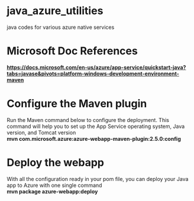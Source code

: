 # java_azure_utilities
java codes for various azure native services <br>

# Microsoft Doc References
<b>https://docs.microsoft.com/en-us/azure/app-service/quickstart-java?tabs=javase&pivots=platform-windows-development-environment-maven </b>


# Configure the Maven plugin
Run the Maven command below to configure the deployment. This command will help you to set up the App Service operating system, Java version, and Tomcat version <br>
<b>mvn com.microsoft.azure:azure-webapp-maven-plugin:2.5.0:config</b>

# Deploy the webapp
With all the configuration ready in your pom file, you can deploy your Java app to Azure with one single command<br>
<b>mvn package azure-webapp:deploy</b>
